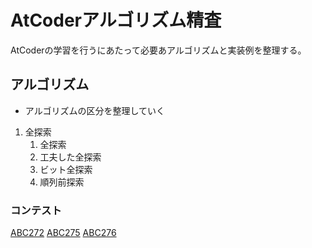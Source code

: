 # AtCoderアルゴリズム精査

AtCoderの学習を行うにあたって必要あアルゴリズムと実装例を整理する。

## アルゴリズム

- アルゴリズムの区分を整理していく

1. 全探索
   1. 全探索
   2. 工夫した全探索
   3. ビット全探索
   4. 順列前探索

### コンテスト

[ABC272](./ABC/272/contest.md)
[ABC275](./ABC/275/contest.md)
[ABC276](./ABC/276/contest.md)
